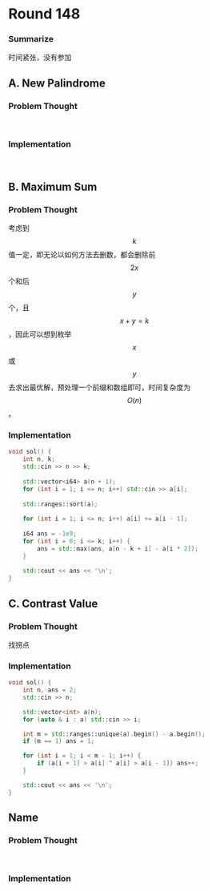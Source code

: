 # Round 148

### Summarize <a href="#name" id="name"></a>

时间紧张，没有参加

## A. New Palindrome <a href="#name-1" id="name-1"></a>

### Problem Thought <a href="#problem-thought-1" id="problem-thought-1"></a>

​

### Implementation <a href="#implementation-1" id="implementation-1"></a>

​​

## B. Maximum Sum

### Problem Thought <a href="#problem-thought-2" id="problem-thought-2"></a>

​考虑到 $$k$$ 值一定，即无论以如何方法去删数，都会删除前 $$2x$$ 个和后 $$y$$ 个，且 $$x + y = k$$，因此可以想到枚举 $$x$$ 或 $$y$$ 去求出最优解，预处理一个前缀和数组即可，时间复杂度为 $$O(n)$$。

### Implementation <a href="#implementation-2" id="implementation-2"></a>

```cpp
void sol() {
    int n, k;
    std::cin >> n >> k;
 
    std::vector<i64> a(n + 1);
    for (int i = 1; i <= n; i++) std::cin >> a[i];
 
    std::ranges::sort(a);
 
    for (int i = 1; i <= n; i++) a[i] += a[i - 1];
 
    i64 ans = -1e9;
    for (int i = 0; i <= k; i++) {
        ans = std::max(ans, a[n - k + i] - a[i * 2]);
    }
    
    std::cout << ans << '\n';
}
```



## C. Contrast Value

### Problem Thought <a href="#problem-thought-3" id="problem-thought-3"></a>

​找拐点

### Implementation <a href="#implementation-3" id="implementation-3"></a>

```cpp
void sol() {
    int n, ans = 2;
    std::cin >> n;

    std::vector<int> a(n);
    for (auto & i : a) std::cin >> i;

    int m = std::ranges::unique(a).begin() - a.begin();
    if (m == 1) ans = 1;

    for (int i = 1; i < m - 1; i++) {
        if (a[i + 1] > a[i] ^ a[i] > a[i - 1]) ans++;
    }

    std::cout << ans << '\n';
}
```

## Name <a href="#name-4" id="name-4"></a>

### Problem Thought <a href="#problem-thought-4" id="problem-thought-4"></a>

​

### Implementation <a href="#implementation-4" id="implementation-4"></a>

